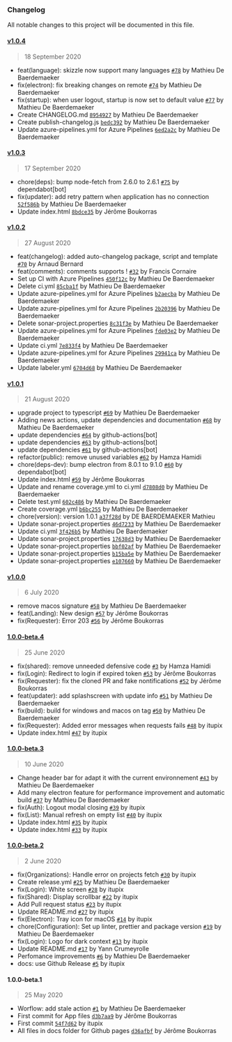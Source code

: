 ### Changelog

All notable changes to this project will be documented in this file.

#### [v1.0.4](http://github.com/AxaGuilDEv/skizzle/compare/v1.0.3...v1.0.4)

> 18 September 2020

- feat(language): skizzle now support many languages [`#78`](http://github.com/AxaGuilDEv/skizzle/pull/78) by Mathieu De Baerdemaeker
- fix(electron): fix breaking changes on remote [`#74`](http://github.com/AxaGuilDEv/skizzle/pull/74) by Mathieu De Baerdemaeker
- fix(startup): when user logout, startup is now set to default value [`#77`](http://github.com/AxaGuilDEv/skizzle/pull/77) by Mathieu De Baerdemaeker
- Create CHANGELOG.md [`8954927`](http://github.com/AxaGuilDEv/skizzle/commit/89549272d7f36db4bd2bd1d8cab20db2d6d8eece) by Mathieu De Baerdemaeker
- Create publish-changelog.js [`bedc392`](http://github.com/AxaGuilDEv/skizzle/commit/bedc39240495ce6fd11e1cd0f9d0e2b9fadfb26b) by Mathieu De Baerdemaeker
- Update azure-pipelines.yml for Azure Pipelines [`6ed2a2c`](http://github.com/AxaGuilDEv/skizzle/commit/6ed2a2c6a699541cbc1f15e51742e0ab56129903) by Mathieu De Baerdemaeker

#### [v1.0.3](http://github.com/AxaGuilDEv/skizzle/compare/v1.0.2...v1.0.3)

> 17 September 2020

- chore(deps): bump node-fetch from 2.6.0 to 2.6.1 [`#75`](http://github.com/AxaGuilDEv/skizzle/pull/75) by dependabot[bot]
- fix(updater): add retry pattern when application has no connection [`52f586b`](http://github.com/AxaGuilDEv/skizzle/commit/52f586b44859c11c8fee06afcb214c63d1691746) by Mathieu De Baerdemaeker
- Update index.html [`8bdce35`](http://github.com/AxaGuilDEv/skizzle/commit/8bdce357b6aaaeee2263a4b1c847aa11fbcd7a42) by Jérôme Boukorras

#### [v1.0.2](http://github.com/AxaGuilDEv/skizzle/compare/v1.0.1...v1.0.2)

> 27 August 2020

- feat(changelog): added auto-changelog package, script and template [`#70`](http://github.com/AxaGuilDEv/skizzle/pull/70) by Arnaud Bernard
- feat(comments): comments supports ! [`#32`](http://github.com/AxaGuilDEv/skizzle/pull/32) by Francis Cornaire
- Set up CI with Azure Pipelines [`450f12c`](http://github.com/AxaGuilDEv/skizzle/commit/450f12c0bc5d1e5a684cd78399763923912dfa97) by Mathieu De Baerdemaeker
- Delete ci.yml [`85cba1f`](http://github.com/AxaGuilDEv/skizzle/commit/85cba1f7fa834474175bf0060e3c161f491a7be5) by Mathieu De Baerdemaeker
- Update azure-pipelines.yml for Azure Pipelines [`b2aecba`](http://github.com/AxaGuilDEv/skizzle/commit/b2aecba9d0435ab77faf69be3c88754f9f29c810) by Mathieu De Baerdemaeker
- Update azure-pipelines.yml for Azure Pipelines [`2b20396`](http://github.com/AxaGuilDEv/skizzle/commit/2b2039622d524a0385a4fda3ca27bb58f815f917) by Mathieu De Baerdemaeker
- Delete sonar-project.properties [`8c31f3e`](http://github.com/AxaGuilDEv/skizzle/commit/8c31f3edd7ee29bdc89587c3b9e30e54cd470992) by Mathieu De Baerdemaeker
- Update azure-pipelines.yml for Azure Pipelines [`fde03e2`](http://github.com/AxaGuilDEv/skizzle/commit/fde03e2278f18d989ceda912360a916cca1dec1e) by Mathieu De Baerdemaeker
- Update ci.yml [`7e833f4`](http://github.com/AxaGuilDEv/skizzle/commit/7e833f45b3bd3000a0905f2127a9a9e8fb75976f) by Mathieu De Baerdemaeker
- Update azure-pipelines.yml for Azure Pipelines [`29941ca`](http://github.com/AxaGuilDEv/skizzle/commit/29941caf55e3b81eb79ce4831c802b0ef3724bd9) by Mathieu De Baerdemaeker
- Update labeler.yml [`6704d68`](http://github.com/AxaGuilDEv/skizzle/commit/6704d684e331067770426944e4e0bb3ae0c69b33) by Mathieu De Baerdemaeker

#### [v1.0.1](http://github.com/AxaGuilDEv/skizzle/compare/v1.0.0...v1.0.1)

> 21 August 2020

- upgrade project to typescript [`#69`](http://github.com/AxaGuilDEv/skizzle/pull/69) by Mathieu De Baerdemaeker
- Adding news actions, update dependencies and documentation [`#68`](http://github.com/AxaGuilDEv/skizzle/pull/68) by Mathieu De Baerdemaeker
- update dependencies [`#64`](http://github.com/AxaGuilDEv/skizzle/pull/64) by github-actions[bot]
- update dependencies [`#63`](http://github.com/AxaGuilDEv/skizzle/pull/63) by github-actions[bot]
- update dependencies [`#61`](http://github.com/AxaGuilDEv/skizzle/pull/61) by github-actions[bot]
- refactor(public): remove unused variables [`#62`](http://github.com/AxaGuilDEv/skizzle/pull/62) by Hamza Hamidi
- chore(deps-dev): bump electron from 8.0.1 to 9.1.0 [`#60`](http://github.com/AxaGuilDEv/skizzle/pull/60) by dependabot[bot]
- Update index.html [`#59`](http://github.com/AxaGuilDEv/skizzle/pull/59) by Jérôme Boukorras
- Update and rename coverage.yml to ci.yml [`d7808d0`](http://github.com/AxaGuilDEv/skizzle/commit/d7808d0d52a37383e305bc920ceae362df4e5c5d) by Mathieu De Baerdemaeker
- Delete test.yml [`602c486`](http://github.com/AxaGuilDEv/skizzle/commit/602c486588fc1931169a03ea1eb7a8ffaac13ad8) by Mathieu De Baerdemaeker
- Create coverage.yml [`b6bc255`](http://github.com/AxaGuilDEv/skizzle/commit/b6bc255a33d7351e1f93ea72f60f5b3fc59818c2) by Mathieu De Baerdemaeker
- chore(version): version 1.0.1 [`a37f28d`](http://github.com/AxaGuilDEv/skizzle/commit/a37f28d58dfe82a36f5e5d63e7b373c79be25aaf) by DE BAERDEMAEKER Mathieu
- Update sonar-project.properties [`46d7233`](http://github.com/AxaGuilDEv/skizzle/commit/46d723390a238f2e9d58724ce21891badbfa15b3) by Mathieu De Baerdemaeker
- Update ci.yml [`3f426b5`](http://github.com/AxaGuilDEv/skizzle/commit/3f426b53030815a31cad95921be772e6e4076702) by Mathieu De Baerdemaeker
- Update sonar-project.properties [`17638d3`](http://github.com/AxaGuilDEv/skizzle/commit/17638d3bebc3f0b2e7bfc59ca2aef04f68d3de3b) by Mathieu De Baerdemaeker
- Update sonar-project.properties [`bbf02af`](http://github.com/AxaGuilDEv/skizzle/commit/bbf02afa94fc81b8911720258b914e9089909822) by Mathieu De Baerdemaeker
- Update sonar-project.properties [`b15ba5e`](http://github.com/AxaGuilDEv/skizzle/commit/b15ba5e124b4ae98275d4905444d1a27219f55ad) by Mathieu De Baerdemaeker
- Update sonar-project.properties [`e107660`](http://github.com/AxaGuilDEv/skizzle/commit/e107660f8859b9f94c26a7ff94f0f97808fc334a) by Mathieu De Baerdemaeker

#### [v1.0.0](http://github.com/AxaGuilDEv/skizzle/compare/1.0.0-beta.4...v1.0.0)

> 6 July 2020

- remove macos signature [`#58`](http://github.com/AxaGuilDEv/skizzle/pull/58) by Mathieu De Baerdemaeker
- feat(Landing): New design [`#57`](http://github.com/AxaGuilDEv/skizzle/pull/57) by Jérôme Boukorras
- fix(Requester): Error 203 [`#56`](http://github.com/AxaGuilDEv/skizzle/pull/56) by Jérôme Boukorras

#### [1.0.0-beta.4](http://github.com/AxaGuilDEv/skizzle/compare/1.0.0-beta.3...1.0.0-beta.4)

> 25 June 2020

- fix(shared): remove unneeded defensive code [`#3`](http://github.com/AxaGuilDEv/skizzle/pull/3) by Hamza Hamidi
- fix(Login): Redirect to login if expired token [`#53`](http://github.com/AxaGuilDEv/skizzle/pull/53) by Jérôme Boukorras
- fix(Requester): fix the cloned PR and fake nontifications [`#52`](http://github.com/AxaGuilDEv/skizzle/pull/52) by Jérôme Boukorras
- feat(updater): add splashscreen with update info [`#51`](http://github.com/AxaGuilDEv/skizzle/pull/51) by Mathieu De Baerdemaeker
- fix(build): build for windows and macos on tag [`#50`](http://github.com/AxaGuilDEv/skizzle/pull/50) by Mathieu De Baerdemaeker
- fix(Requester): Added error messages when requests fails [`#48`](http://github.com/AxaGuilDEv/skizzle/pull/48) by itupix
- Update index.html [`#47`](http://github.com/AxaGuilDEv/skizzle/pull/47) by itupix

#### [1.0.0-beta.3](http://github.com/AxaGuilDEv/skizzle/compare/1.0.0-beta.2...1.0.0-beta.3)

> 10 June 2020

- Change header bar for adapt it with the current environnement [`#43`](http://github.com/AxaGuilDEv/skizzle/pull/43) by Mathieu De Baerdemaeker
- Add many electron feature for performance improvement and automatic build [`#37`](http://github.com/AxaGuilDEv/skizzle/pull/37) by Mathieu De Baerdemaeker
- fix(Auth): Logout modal closing [`#39`](http://github.com/AxaGuilDEv/skizzle/pull/39) by itupix
- fix(List): Manual refresh on empty list [`#40`](http://github.com/AxaGuilDEv/skizzle/pull/40) by itupix
- Update index.html [`#35`](http://github.com/AxaGuilDEv/skizzle/pull/35) by itupix
- Update index.html [`#33`](http://github.com/AxaGuilDEv/skizzle/pull/33) by itupix

#### [1.0.0-beta.2](http://github.com/AxaGuilDEv/skizzle/compare/1.0.0-beta.1...1.0.0-beta.2)

> 2 June 2020

- fix(Organizations): Handle error on projects fetch [`#30`](http://github.com/AxaGuilDEv/skizzle/pull/30) by itupix
- Create release.yml [`#25`](http://github.com/AxaGuilDEv/skizzle/pull/25) by Mathieu De Baerdemaeker
- fix(Login): White screen [`#28`](http://github.com/AxaGuilDEv/skizzle/pull/28) by itupix
- fix(Shared): Display scrollbar [`#22`](http://github.com/AxaGuilDEv/skizzle/pull/22) by itupix
- Add Pull request status [`#23`](http://github.com/AxaGuilDEv/skizzle/pull/23) by itupix
- Update README.md [`#27`](http://github.com/AxaGuilDEv/skizzle/pull/27) by itupix
- fix(Electron): Tray icon for macOS [`#14`](http://github.com/AxaGuilDEv/skizzle/pull/14) by itupix
- chore(Configuration): Set up linter, prettier and package version [`#19`](http://github.com/AxaGuilDEv/skizzle/pull/19) by Mathieu De Baerdemaeker
- fix(Login): Logo for dark context [`#13`](http://github.com/AxaGuilDEv/skizzle/pull/13) by itupix
- Update README.md [`#17`](http://github.com/AxaGuilDEv/skizzle/pull/17) by Yann Crumeyrolle
- Perfomance improvements [`#6`](http://github.com/AxaGuilDEv/skizzle/pull/6) by Mathieu De Baerdemaeker
- docs: use Github Release [`#5`](http://github.com/AxaGuilDEv/skizzle/pull/5) by itupix

#### 1.0.0-beta.1

> 25 May 2020

- Worflow: add stale action [`#1`](http://github.com/AxaGuilDEv/skizzle/pull/1) by Mathieu De Baerdemaeker
- First commit for App files [`d3b7aa9`](http://github.com/AxaGuilDEv/skizzle/commit/d3b7aa9113a2497916d9562d11f1f39ef37621c8) by Jérôme Boukorras
- First commit [`54f7d62`](http://github.com/AxaGuilDEv/skizzle/commit/54f7d622db19a72633bce25aac650a5620b31f01) by itupix
- All files in docs folder for Github pages [`d36afbf`](http://github.com/AxaGuilDEv/skizzle/commit/d36afbf6ebf1da5ecd85da1f269f75792fb52fdd) by Jérôme Boukorras
